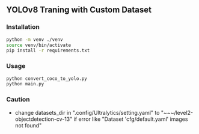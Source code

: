 ## YOLOv8 Traning with Custom Dataset

### Installation
``` bash
python -m venv ./venv
source venv/bin/activate
pip install -r requirements.txt
```


### Usage

```python
python convert_coco_to_yolo.py
python main.py
```

### Caution

- change datasets_dir in ".config/Ultralytics/setting.yaml" to "~~~/level2-objectdetection-cv-13" if error like "Dataset 'cfg/default.yaml' images not found"